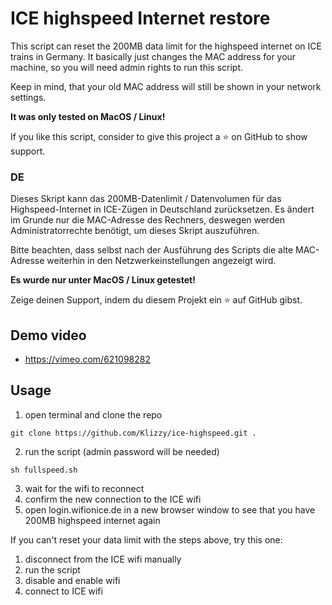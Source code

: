 # ICE highspeed Internet restore

This script can reset the 200MB data limit for the highspeed internet on ICE trains in Germany.
It basically just changes the MAC address for your machine, so you will need admin rights to run this script.

Keep in mind, that your old MAC address will still be shown in your network settings. 

**It was only tested on MacOS / Linux!**

If you like this script, consider to give this project a :star: on GitHub to show support.

### DE

Dieses Skript kann das 200MB-Datenlimit / Datenvolumen für das Highspeed-Internet in ICE-Zügen in Deutschland zurücksetzen. Es ändert im Grunde nur die MAC-Adresse des Rechners, deswegen werden Administratorrechte benötigt, um dieses Skript auszuführen.

Bitte beachten, dass selbst nach der Ausführung des Scripts die alte MAC-Adresse weiterhin in den Netzwerkeinstellungen angezeigt wird.

**Es wurde nur unter MacOS / Linux getestet!**

Zeige deinen Support, indem du diesem Projekt ein :star: auf GitHub gibst.

## Demo video 
- https://vimeo.com/621098282

## Usage

1. open terminal and clone the repo
```
git clone https://github.com/Klizzy/ice-highspeed.git .
```

2. run the script (admin password will be needed)
```
sh fullspeed.sh
```

3. wait for the wifi to reconnect
4. confirm the new connection to the ICE wifi
5. open login.wifionice.de in a new browser window to see that you have 200MB highspeed internet again

If you can't reset your data limit with the steps above, try this one:

1. disconnect from the ICE wifi manually
2. run the script
3. disable and enable wifi
4. connect to ICE wifi

